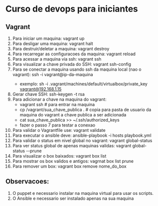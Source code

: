 # Curso de devops para iniciantes

## Vagrant
	
1. Para iniciar um maquina: vagrant up
2. Para desligar uma maquina: vagrant halt
3. Para destruir/deletar a maquina: vagrant destroy
4. Para recarregar as configuracoes da maquina: vagrant reload
5. Para acessar a maquina via ssh: vagrant ssh
6. Para visualizar a chave privada do SSH: vagrant ssh-config
7. Para se conectar a maquina usando ssh da maquina local (nao o vagrant): ssh -i <caminho da chave privada> vagrant@ip-da-maquina
	* exemplo: sh -i .vagrant/machines/default/virtualbox/private_key vagrant@192.168.1.15
8. Gerar chave SSH: ssh-keygen -t rsa
9. Para adicionar a chave na maquina do vagrant:
	- vagrant ssh # para entrar na maquina
	- cp /vagrant/sua_chave_publica . # copia para  pasta de usuario da maquina do vagrant a chave publica a ser adicionada
	- cat sua_chave_publica >> ~/.ssh/authorized_keys
	- fazer o passo 7 para testar a conexao
10. Para validar o Vagrantfile use: vagrant validate
11. Para executar o ansible deve: ansible-playbook -i hosts playbook.yml
12. Para validar o status em nivel global no vagrant: vagrant global-status 
13. Para ver status global de apenas maquinas validas: vagrant global-status --prune
14. Para visualizar o box baixados: vagrant box list
15. Para mostrar os box validos e antigos: vagrnat box list prune
16. Para remover um box: vagrant box remove nome_do_box

## Observacoes:

1. O puppet e necessario instalar na maquina virtual para usar os scripts.
2. O Ansible e necessario ser instalado apenas na sua maquina
